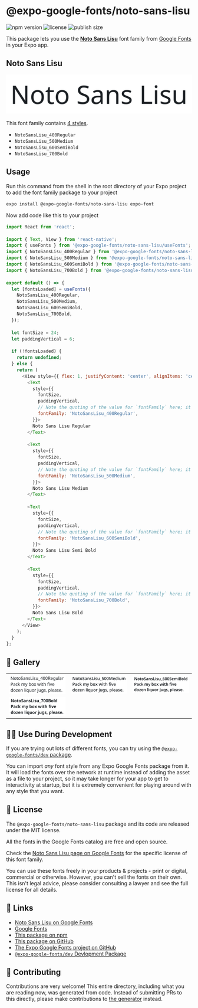 # @expo-google-fonts/noto-sans-lisu

![npm version](https://flat.badgen.net/npm/v/@expo-google-fonts/noto-sans-lisu)
![license](https://flat.badgen.net/github/license/expo/google-fonts)
![publish size](https://flat.badgen.net/packagephobia/install/@expo-google-fonts/noto-sans-lisu)

This package lets you use the [**Noto Sans Lisu**](https://fonts.google.com/specimen/Noto+Sans+Lisu) font family from [Google Fonts](https://fonts.google.com/) in your Expo app.

## Noto Sans Lisu

![Noto Sans Lisu](./font-family.png)

This font family contains [4 styles](#-gallery).

- `NotoSansLisu_400Regular`
- `NotoSansLisu_500Medium`
- `NotoSansLisu_600SemiBold`
- `NotoSansLisu_700Bold`

## Usage

Run this command from the shell in the root directory of your Expo project to add the font family package to your project
```sh
expo install @expo-google-fonts/noto-sans-lisu expo-font
```

Now add code like this to your project
```js
import React from 'react';

import { Text, View } from 'react-native';
import { useFonts } from '@expo-google-fonts/noto-sans-lisu/useFonts';
import { NotoSansLisu_400Regular } from '@expo-google-fonts/noto-sans-lisu/400Regular';
import { NotoSansLisu_500Medium } from '@expo-google-fonts/noto-sans-lisu/500Medium';
import { NotoSansLisu_600SemiBold } from '@expo-google-fonts/noto-sans-lisu/600SemiBold';
import { NotoSansLisu_700Bold } from '@expo-google-fonts/noto-sans-lisu/700Bold';

export default () => {
  let [fontsLoaded] = useFonts({
    NotoSansLisu_400Regular,
    NotoSansLisu_500Medium,
    NotoSansLisu_600SemiBold,
    NotoSansLisu_700Bold,
  });

  let fontSize = 24;
  let paddingVertical = 6;

  if (!fontsLoaded) {
    return undefined;
  } else {
    return (
      <View style={{ flex: 1, justifyContent: 'center', alignItems: 'center' }}>
        <Text
          style={{
            fontSize,
            paddingVertical,
            // Note the quoting of the value for `fontFamily` here; it expects a string!
            fontFamily: 'NotoSansLisu_400Regular',
          }}>
          Noto Sans Lisu Regular
        </Text>

        <Text
          style={{
            fontSize,
            paddingVertical,
            // Note the quoting of the value for `fontFamily` here; it expects a string!
            fontFamily: 'NotoSansLisu_500Medium',
          }}>
          Noto Sans Lisu Medium
        </Text>

        <Text
          style={{
            fontSize,
            paddingVertical,
            // Note the quoting of the value for `fontFamily` here; it expects a string!
            fontFamily: 'NotoSansLisu_600SemiBold',
          }}>
          Noto Sans Lisu Semi Bold
        </Text>

        <Text
          style={{
            fontSize,
            paddingVertical,
            // Note the quoting of the value for `fontFamily` here; it expects a string!
            fontFamily: 'NotoSansLisu_700Bold',
          }}>
          Noto Sans Lisu Bold
        </Text>
      </View>
    );
  }
};

```

## 🔡 Gallery


||||
|-|-|-|
|![NotoSansLisu_400Regular](.//400Regular/NotoSansLisu_400Regular.ttf.png)|![NotoSansLisu_500Medium](.//500Medium/NotoSansLisu_500Medium.ttf.png)|![NotoSansLisu_600SemiBold](.//600SemiBold/NotoSansLisu_600SemiBold.ttf.png)||
|![NotoSansLisu_700Bold](.//700Bold/NotoSansLisu_700Bold.ttf.png)||||


## 👩‍💻 Use During Development

If you are trying out lots of different fonts, you can try using the [`@expo-google-fonts/dev` package](https://github.com/expo/google-fonts/tree/master/font-packages/dev#readme).

You can import *any* font style from any Expo Google Fonts package from it. It will load the fonts
over the network at runtime instead of adding the asset as a file to your project, so it may take longer
for your app to get to interactivity at startup, but it is extremely convenient
for playing around with any style that you want.

## 📖 License

The `@expo-google-fonts/noto-sans-lisu` package and its code are released under the MIT license.

All the fonts in the Google Fonts catalog are free and open source.

Check the [Noto Sans Lisu page on Google Fonts](https://fonts.google.com/specimen/Noto+Sans+Lisu) for the specific license of this font family.

You can use these fonts freely in your products & projects - print or digital, commercial or otherwise. However, you can't sell the fonts on their own. This isn't legal advice, please consider consulting a lawyer and see the full license for all details.

## 🔗 Links

- [Noto Sans Lisu on Google Fonts](https://fonts.google.com/specimen/Noto+Sans+Lisu)
- [Google Fonts](https://fonts.google.com/)
- [This package on npm](https://www.npmjs.com/package/@expo-google-fonts/noto-sans-lisu)
- [This package on GitHub](https://github.com/expo/google-fonts/tree/master/font-packages/noto-sans-lisu)
- [The Expo Google Fonts project on GitHub](https://github.com/expo/google-fonts)
- [`@expo-google-fonts/dev` Devlopment Package](https://github.com/expo/google-fonts/tree/master/font-packages/dev)

## 🤝 Contributing

Contributions are very welcome! This entire directory, including what you are reading now, was generated from code. Instead of submitting PRs to this directly, please make contributions to [the generator](https://github.com/expo/google-fonts/tree/master/packages/generator) instead.

